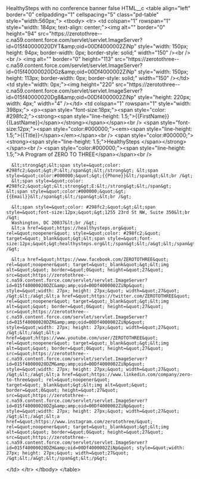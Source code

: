 <?xml version="1.0" encoding="UTF-8"?>
<CustomMetadata xmlns="http://soap.sforce.com/2006/04/metadata" xmlns:xsi="http://www.w3.org/2001/XMLSchema-instance" xmlns:xsd="http://www.w3.org/2001/XMLSchema">
    <label>HealthySteps with no conference banner</label>
    <protected>false</protected>
    <values>
        <field>HTML__c</field>
        <value xsi:type="xsd:string">&lt;table align=&quot;left&quot; border=&quot;0&quot; cellpadding=&quot;1&quot; cellspacing=&quot;5&quot; class=&quot;pd-table&quot; style=&quot;width:560px;&quot;&gt;
  &lt;tbody&gt;
    &lt;tr&gt;
      &lt;td colspan=&quot;1&quot; rowspan=&quot;1&quot; style=&quot;width: 184px; text-align: center;&quot;&gt;&lt;img alt=&quot;&quot; border=&quot;0&quot; height=&quot;94&quot; src=&quot;https://zerotothree--c.na59.content.force.com/servlet/servlet.ImageServer?id=015f40000020DYT&amp;amp;oid=00Df4000002ZiNp&quot; style=&quot;width: 150px; height: 94px; border-width: 0px; border-style: solid;&quot; width=&quot;150&quot; /&gt;&lt;br /&gt;
      &lt;br /&gt;
      &lt;img alt=&quot;&quot; border=&quot;0&quot; height=&quot;113&quot; src=&quot;https://zerotothree--c.na59.content.force.com/servlet/servlet.ImageServer?id=015f40000020DGz&amp;amp;oid=00Df4000002ZiNp&quot; style=&quot;width: 150px; height: 113px; border-width: 0px; border-style: solid;&quot; width=&quot;150&quot; /&gt;&lt;/td&gt;
      &lt;td style=&quot;width: 0px;&quot;&gt;&lt;img height=&quot;220&quot; src=&quot;https://zerotothree--c.na59.content.force.com/servlet/servlet.ImageServer?id=015f40000020Dg8&amp;amp;oid=00Df4000002ZiNp&quot; style=&quot;height: 220px; width: 4px;&quot; width=&quot;4&quot; /&gt;&lt;/td&gt;
      &lt;td colspan=&quot;1&quot; rowspan=&quot;1&quot; style=&quot;width: 398px;&quot;&gt;
      &lt;p&gt;&lt;span style=&quot;font-size:18px;&quot;&gt;&lt;span style=&quot;color: #298fc2;&quot;&gt;&lt;strong&gt;&lt;span style=&quot;line-height: 1.5;&quot;&gt;{{FirstName}} {{LastName}}&lt;/span&gt;&lt;/strong&gt;&lt;/span&gt;&lt;/span&gt;&lt;br /&gt;
      &lt;span style=&quot;font-size:12px;&quot;&gt;&lt;span style=&quot;color:#000000;&quot;&gt;&lt;em&gt;&lt;span style=&quot;line-height: 1.5;&quot;&gt;{{Title}}&lt;/span&gt;&lt;/em&gt;&lt;/span&gt;&lt;br /&gt;
      &lt;span style=&quot;color:#000000;&quot;&gt;&lt;strong&gt;&lt;span style=&quot;line-height: 1.5;&quot;&gt;HealthySteps &lt;/span&gt;&lt;/strong&gt;&lt;/span&gt;&lt;br /&gt;
      &lt;span style=&quot;color:#000000;&quot;&gt;&lt;span style=&quot;line-height: 1.5;&quot;&gt;A Program of ZERO TO THREE&lt;/span&gt;&lt;/span&gt;&lt;br /&gt;
     
      &lt;strong&gt;&lt;span style=&quot;color: #298fc2;&quot;&gt;P:&lt;/span&gt;&lt;/strong&gt; &lt;span style=&quot;color:#000000;&quot;&gt;{{Phone}}&lt;/span&gt;&lt;br /&gt;
      &lt;span style=&quot;color: #298fc2;&quot;&gt;&lt;strong&gt;E:&lt;/strong&gt;&lt;/span&gt; &lt;span style=&quot;color:#000000;&quot;&gt;{{Email}}&lt;/span&gt;&lt;/span&gt;&lt;br /&gt;
      
      &lt;span style=&quot;color: #298fc2;&quot;&gt;&lt;span style=&quot;font-size:12px;&quot;&gt;1255 23rd St NW, Suite 350&lt;br /&gt;
      Washington, DC 20037&lt;br /&gt;
      &lt;a href=&quot;https://healthysteps.org&quot; rel=&quot;noopener&quot; style=&quot;color: #298fc2;&quot; target=&quot;_blank&quot;&gt;&lt;span style=&quot;font-size:12px;&quot;&gt;healthysteps.org&lt;/span&gt;&lt;/a&gt;&lt;/span&gt;&lt;br /&gt;
      
      &lt;a href=&quot;https://www.facebook.com/ZEROTOTHREE&quot; rel=&quot;noopener&quot; target=&quot;_blank&quot;&gt;&lt;img alt=&quot;&quot; border=&quot;0&quot; height=&quot;27&quot; src=&quot;https://zerotothree--c.na59.content.force.com/servlet/servlet.ImageServer?id=015f40000020DZC&amp;amp;oid=00Df4000002ZiNp&quot; style=&quot;width: 27px; height: 27px;&quot; width=&quot;27&quot; /&gt;&lt;/a&gt;&lt;a href=&quot;https://twitter.com/ZEROTOTHREE&quot; rel=&quot;noopener&quot; target=&quot;_blank&quot;&gt;&lt;img alt=&quot;&quot; border=&quot;0&quot; height=&quot;27&quot; src=&quot;https://zerotothree--c.na59.content.force.com/servlet/servlet.ImageServer?id=015f40000020DZR&amp;amp;oid=00Df4000002ZiNp&quot; style=&quot;width: 27px; height: 27px;&quot; width=&quot;27&quot; /&gt;&lt;/a&gt;&lt;a href=&quot;https://www.youtube.com/user/ZEROTOTHREE&quot; rel=&quot;noopener&quot; target=&quot;_blank&quot;&gt;&lt;img alt=&quot;&quot; border=&quot;0&quot; height=&quot;27&quot; src=&quot;https://zerotothree--c.na59.content.force.com/servlet/servlet.ImageServer?id=015f40000020DZM&amp;amp;oid=00Df4000002ZiNp&quot; style=&quot;width: 27px; height: 27px;&quot; width=&quot;27&quot; /&gt;&lt;/a&gt;&lt;a href=&quot;https://www.linkedin.com/company/zero-to-three&quot; rel=&quot;noopener&quot; target=&quot;_blank&quot;&gt;&lt;img alt=&quot;&quot; border=&quot;0&quot; height=&quot;27&quot; src=&quot;https://zerotothree--c.na59.content.force.com/servlet/servlet.ImageServer?id=015f40000020DZg&amp;amp;oid=00Df4000002ZiNp&quot; style=&quot;width: 27px; height: 27px;&quot; width=&quot;27&quot; /&gt;&lt;/a&gt;&lt;a href=&quot;https://www.instagram.com/zerotothree/&quot; rel=&quot;noopener&quot; target=&quot;_blank&quot;&gt;&lt;img alt=&quot;&quot; border=&quot;0&quot; height=&quot;27&quot; src=&quot;https://zerotothree--c.na59.content.force.com/servlet/servlet.ImageServer?id=015f40000020DZH&amp;oid=00Df4000002ZiNp&quot; style=&quot;width: 27px; height: 27px;&quot; width=&quot;27&quot; /&gt;&lt;/a&gt;&lt;/span&gt;&lt;/p&gt;
&lt;/td&gt;
&lt;/tr&gt;
&lt;/tbody&gt;
&lt;/table&gt;</value>
    </values>
</CustomMetadata>
